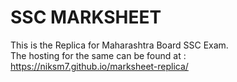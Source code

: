 # SSC MARKSHEET
This is the Replica for Maharashtra Board SSC Exam.<br>
The hosting for the same can be found at :
https://niksm7.github.io/marksheet-replica/
